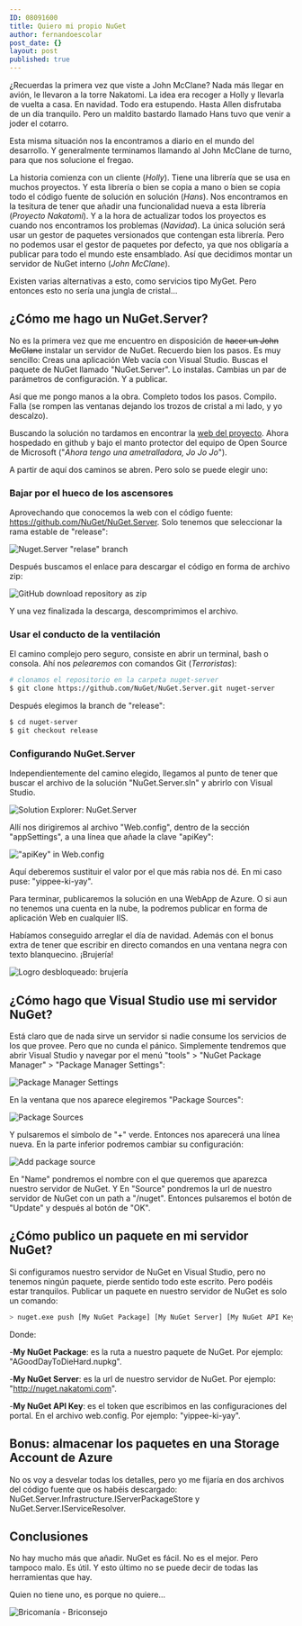 ```yaml
---
ID: 08091600
title: Quiero mi propio NuGet
author: fernandoescolar
post_date: {}
layout: post
published: true
---
```

¿Recuerdas la primera vez que viste a John McClane? Nada más llegar en avión, le llevaron a la torre Nakatomi. La idea era recoger a Holly y llevarla de vuelta a casa. En navidad. Todo era estupendo. Hasta Allen disfrutaba de un día tranquilo. Pero un maldito bastardo llamado Hans tuvo que venir a joder el cotarro.<!--break-->

Esta misma situación nos la encontramos a diario en el mundo del desarrollo. Y generalmente terminamos llamando al John McClane de turno, para que nos solucione el fregao.

La historia comienza con un cliente (_Holly_). Tiene una librería que se usa en muchos proyectos. Y esta librería o bien se copia a mano o bien se copia todo el código fuente de solución en solución (_Hans_). Nos encontramos en la tesitura de tener que añadir una funcionalidad nueva a esta librería (_Proyecto Nakatomi_). Y a la hora de actualizar todos los proyectos es cuando nos encontramos los problemas (_Navidad_). La única solución será usar un gestor de paquetes versionados que contengan esta librería. Pero no podemos usar el gestor de paquetes por defecto, ya que nos obligaría a publicar para todo el mundo este ensamblado. Así que decidimos montar un servidor de NuGet interno (_John McClane_).

Existen varias alternativas a esto, como servicios tipo MyGet. Pero entonces esto no sería una jungla de cristal...

## ¿Cómo me hago un NuGet.Server?
No es la primera vez que me encuentro en disposición de ~~hacer un John McClane~~ instalar un servidor de NuGet. Recuerdo bien los pasos. Es muy sencillo: Creas una aplicación Web vacía con Visual Studio. Buscas el paquete de NuGet llamado "NuGet.Server". Lo instalas. Cambias un par de parámetros de configuración. Y a publicar.

Así que me pongo manos a la obra. Completo todos los pasos. Compilo. Falla (se rompen las ventanas dejando los trozos de cristal a mi lado, y yo descalzo).

Buscando la solución no tardamos en encontrar la [web del proyecto](https://github.com/NuGet/NuGet.Server "NuGet.Server on GitHub"). Ahora hospedado en github y bajo el manto protector del equipo de Open Source de Microsoft ("_Ahora tengo una ametralladora, Jo Jo Jo_").

A partir de aquí dos caminos se abren. Pero solo se puede elegir uno:

### Bajar por el hueco de los ascensores
Aprovechando que conocemos la web con el código fuente: https://github.com/NuGet/NuGet.Server. Solo tenemos que seleccionar la rama estable de "release":

![Nuget.Server "relase" branch]({{site.baseurl}}/public/uploads/2016/09/github-nuget-1.png)

Después buscamos el enlace para descargar el código en forma de archivo zip:

![GitHub download repository as zip]({{site.baseurl}}/public/uploads/2016/09/github-nuget-2.png)

Y una vez finalizada la descarga, descomprimimos el archivo.

### Usar el conducto de la ventilación
El camino complejo pero seguro, consiste en abrir un terminal, bash o consola. Ahí nos _pelearemos_ con comandos Git (_Terroristas_):

```bash
# clonamos el repositorio en la carpeta nuget-server
$ git clone https://github.com/NuGet/NuGet.Server.git nuget-server
```

Después elegimos la branch de "release":

```bash
$ cd nuget-server
$ git checkout release
```

### Configurando NuGet.Server
Independientemente del camino elegido, llegamos al punto de tener que buscar el archivo de la solución "NuGet.Server.sln" y abrirlo con Visual Studio.

![Solution Explorer: NuGet.Server]({{site.baseurl}}/public/uploads/2016/09/vs-nuget-1.png)

Allí nos dirigiremos al archivo "Web.config", dentro de la sección "appSettings", a una línea que añade la clave "apiKey":

!["apiKey" in Web.config]({{site.baseurl}}/public/uploads/2016/09/vs-nuget-2.png)

Aquí deberemos sustituir el valor por el que más rabia nos dé. En mi caso puse: "yippee-ki-yay".

Para terminar, publicaremos la solución en una WebApp de Azure. O si aun no tenemos una cuenta en la nube, la podremos publicar en forma de aplicación Web en cualquier IIS.

Habíamos conseguido arreglar el día de navidad. Además con el bonus extra de tener que escribir en directo comandos en una ventana negra con texto blanquecino. ¡Brujería!

![Logro desbloqueado: brujería]({{site.baseurl}}/public/uploads/2016/09/Fernando+ha+usado+brujería.gif)

## ¿Cómo hago que Visual Studio use mi servidor NuGet?
Está claro que de nada sirve un servidor si nadie consume los servicios de los que provee. Pero que no cunda el pánico. Simplemente tendremos que abrir Visual Studio y navegar por el menú "tools" > "NuGet Package Manager" > "Package Manager Settings":

![Package Manager Settings]({{site.baseurl}}/public/uploads/2016/09/vs-add-nuget-server-1.png)

En la ventana que nos aparece elegiremos "Package Sources":

![Package Sources]({{site.baseurl}}/public/uploads/2016/09/vs-add-nuget-server-2.png)

Y pulsaremos el símbolo de "+" verde. Entonces nos aparecerá una línea nueva. En la parte inferior podremos cambiar su configuración:

![Add package source]({{site.baseurl}}/public/uploads/2016/09/vs-add-nuget-server-3.png)

En "Name" pondremos el nombre con el que queremos que aparezca nuestro servidor de NuGet. Y En "Source" pondremos la url de nuestro servidor de NuGet con un path a "/nuget". Entonces pulsaremos el botón de "Update" y después al botón de "OK".

## ¿Cómo publico un paquete en mi servidor NuGet?
Si configuramos nuestro servidor de NuGet en Visual Studio, pero no tenemos ningún paquete, pierde sentido todo este escrito. Pero podéis estar tranquilos. Publicar un paquete en nuestro servidor de NuGet es solo un comando:

```bash
> nuget.exe push [My NuGet Package] [My NuGet Server] [My NuGet API Key]
```

Donde:

-**My NuGet Package**: es la ruta a nuestro paquete de NuGet. Por ejemplo: "AGoodDayToDieHard.nupkg".

-**My NuGet Server**: es la url de nuestro servidor de NuGet. Por ejemplo: "http://nuget.nakatomi.com".

-**My NuGet API Key**: es el token que escribimos en las configuraciones del portal. En el archivo web.config. Por ejemplo: "yippee-ki-yay".

## Bonus: almacenar los paquetes en una Storage Account de Azure
No os voy a desvelar todas los detalles, pero yo me fijaría en dos archivos del código fuente que os habéis descargado: NuGet.Server.Infrastructure.IServerPackageStore y NuGet.Server.IServiceResolver.

## Conclusiones
No hay mucho más que añadir. NuGet es fácil. No es el mejor. Pero tampoco malo. Es útil. Y esto último no se puede decir de todas las herramientas que hay.

Quien no tiene uno, es porque no quiere...


![Bricomanía - Briconsejo]({{site.baseurl}}/public/uploads/2016/09/CncpsOKXEAAZ7VC.jpg)

